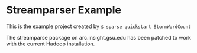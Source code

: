 # Streamparser Example
This is the example project created by
`$ sparse quickstart StormWordCount`

The streamparse package on arc.insight.gsu.edu has been patched to work with the current Hadoop installation.
